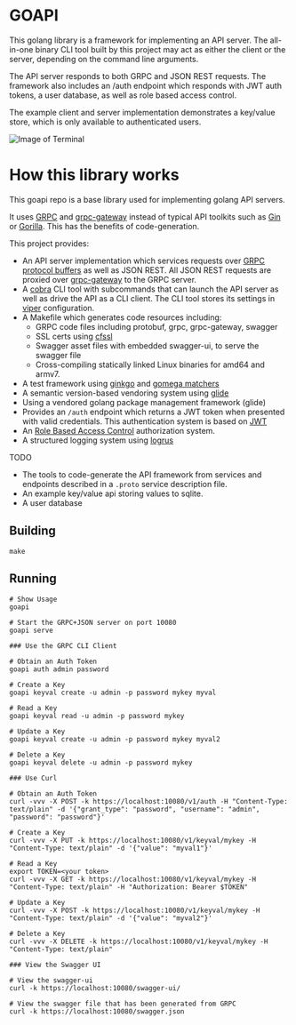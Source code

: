 # GOAPI

This golang library is a framework for implementing an API server.  The
all-in-one binary CLI tool built by this project may act as either the client
or the server, depending on the command line arguments.

The API server responds to both GRPC and JSON REST requests.  The framework
also includes an /auth endpoint which responds with JWT auth tokens, a user
database, as well as role based access control.

The example client and server implementation demonstrates a key/value store,
which is only available to authenticated users.


![Image of Terminal](https://github.com/dcwangmit01/goapi/raw/master/demo/demo.gif)

# How this library works

This goapi repo is a base library used for implementing golang API servers.

It uses [GRPC](http://www.grpc.io/) and
[grpc-gateway](https://github.com/grpc-ecosystem/grpc-gateway) instead of
typical API toolkits such as [Gin](https://github.com/gin-gonic/gin) or
[Gorilla](http://www.gorillatoolkit.org/).  This has the benefits of
code-generation.

This project provides:

* An API server implementation which services requests over
  [GRPC](http://www.grpc.io/) [protocol
  buffers](https://developers.google.com/protocol-buffers/) as well as JSON
  REST.  All JSON REST requests are proxied over
  [grpc-gateway](https://github.com/grpc-ecosystem/grpc-gateway) to the GRPC
  server.
* A [cobra](https://github.com/spf13/cobra) CLI tool with subcommands that can
  launch the API server as well as drive the API as a CLI client.  The CLI tool
  stores its settings in [viper](https://github.com/spf13/viper)
  configuration.
* A Makefile which generates code resources including:
    * GRPC code files including protobuf, grpc, grpc-gateway, swagger
    * SSL certs using [cfssl](https://github.com/cloudflare/cfssl)
    * Swagger asset files with embedded swagger-ui, to serve the swagger file
    * Cross-compiling statically linked Linux binaries for amd64 and armv7.
* A test framework using [ginkgo](https://github.com/onsi/ginkgo) and [gomega
  matchers](https://github.com/onsi/gomega)
* A semantic version-based vendoring system using
  [glide](https://github.com/Masterminds/glide)
* Using a vendored golang package management framework (glide)
* Provides an `/auth` endpoint which returns a JWT token when presented with
  valid credentials.  This authentication system is based on
  [JWT](github.com/dgrijalva/jwt-go)
* An [Role Based Access Control](https://github.com/mikespook/gorbac)
  authorization system.
* A structured logging system using
  [logrus](https://github.com/sirupsen/logrus)

TODO

* The tools to code-generate the API framework from services and endpoints
  described in a `.proto` service description file.
* An example key/value api storing values to sqlite.
* A user database




## Building

```
make
```

## Running

```
# Show Usage
goapi

# Start the GRPC+JSON server on port 10080
goapi serve

### Use the GRPC CLI Client

# Obtain an Auth Token
goapi auth admin password

# Create a Key
goapi keyval create -u admin -p password mykey myval

# Read a Key
goapi keyval read -u admin -p password mykey

# Update a Key
goapi keyval create -u admin -p password mykey myval2

# Delete a Key
goapi keyval delete -u admin -p password mykey

### Use Curl

# Obtain an Auth Token
curl -vvv -X POST -k https://localhost:10080/v1/auth -H "Content-Type: text/plain" -d '{"grant_type": "password", "username": "admin", "password": "password"}'

# Create a Key
curl -vvv -X PUT -k https://localhost:10080/v1/keyval/mykey -H "Content-Type: text/plain" -d '{"value": "myval1"}'

# Read a Key
export TOKEN=<your token>
curl -vvv -X GET -k https://localhost:10080/v1/keyval/mykey -H "Content-Type: text/plain" -H "Authorization: Bearer $TOKEN"

# Update a Key
curl -vvv -X POST -k https://localhost:10080/v1/keyval/mykey -H "Content-Type: text/plain" -d '{"value": "myval2"}'

# Delete a Key
curl -vvv -X DELETE -k https://localhost:10080/v1/keyval/mykey -H "Content-Type: text/plain"

### View the Swagger UI

# View the swagger-ui
curl -k https://localhost:10080/swagger-ui/

# View the swagger file that has been generated from GRPC
curl -k https://localhost:10080/swagger.json
```
